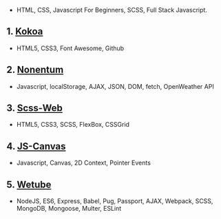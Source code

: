 - HTML, CSS, Javascript For Beginners, SCSS, Full Stack Javascript.

## 1. [Kokoa](https://kim228sy.github.io/web-basic-clones/kokoa/)

- HTML5, CSS3, Font Awesome, Github

## 2. [Nonentum](https://kim228sy.github.io/web-basic-clones/nonentum/)

- Javascript, localStorage, AJAX, JSON, DOM, fetch, OpenWeather API

## 3. [Scss-Web](https://kim228sy.github.io/web-basic-clones/scss-web/)

- HTML5, CSS3, SCSS, FlexBox, CSSGrid

## 4. [JS-Canvas](https://kim228sy.github.io/web-basic-clones/js-canvas/)

- Javascript, Canvas, 2D Context, Pointer Events

## 5. [Wetube](https://kim228sy.github.io/web-basic-clones/wetube/)

- NodeJS, ES6, Express, Babel, Pug, Passport, AJAX, Webpack, SCSS, MongoDB, Mongoose, Multer, ESLint
